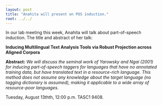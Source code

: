 ```yaml
---
layout: post
title: "Anahita will present on POS induction."
root: ../../
---
```

In our lab meeting this week, Anahita will talk about part-of-speech induction. The title and abstract of her talk:

**Inducing Multilingual Text Analysis Tools via Robust Projection across Aligned Corpora**

**Abstract:** *We will discuss the seminal work of Yarowsky and Ngai (2001) for inducing part-of-speech taggers for languages that have no annotated training data, but have translated text in a resource-rich language. This method does not assume any knowledge about the target language (no tagging dictionary is assumed), making it applicable to a wide array of resource-poor languages.*

Tuesday, August 13thth, 12:00 p.m. TASC1 9408.
